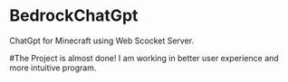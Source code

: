 # BedrockChatGpt
ChatGpt for Minecraft using Web Scocket Server.

#The Project is almost done! I am working in better user experience and more intuitive program.

